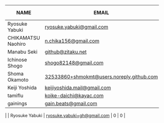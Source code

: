 |        NAME        |                   EMAIL                   | +(APPEND) | -(DELETE) |
|--------------------|-------------------------------------------|-----------|-----------|
| Ryosuke Yabuki     | ryosuke.yabuki@gmail.com                  |      1836 |        97 |
| CHIKAMATSU Naohiro | n.chika156@gmail.com                      |      1130 |        71 |
| Manabu Seki        | github@zitaku.net                         |       523 |        76 |
| Ichinose Shogo     | shogo82148@gmail.com                      |       189 |        98 |
| Shoma Okamoto      | 32533860+shmokmt@users.noreply.github.com |        84 |        20 |
| Keiji Yoshida      | keijiyoshida.mail@gmail.com               |        44 |        48 |
| tamiflu            | koike-daichi@kayac.com                    |        33 |        42 |
| gainings           | gain.beats@gmail.com                      |         4 |         0 |
|
| Ryosuke Yabuki     | ryosuke.yabuki+gh@gmail.com               |         0 |         0 |
